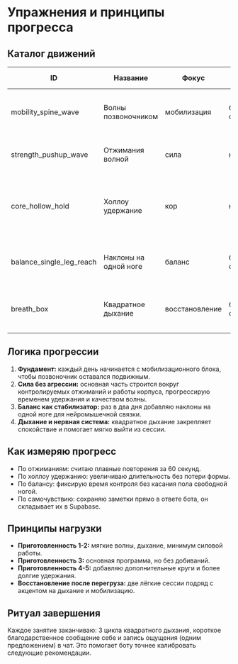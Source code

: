 # Упражнения и принципы прогресса

## Каталог движений
| ID | Название | Фокус | Снаряжение | Ключевые подсказки |
| --- | --- | --- | --- | --- |
| mobility_spine_wave | Волны позвоночником | мобилизация | без оборудования | мягкие колени, позвонок за позвонком, вдох на подъёме |
| strength_pushup_wave | Отжимания волной | сила | коврик | ладони под плечами, волна грудью, выдох вверх |
| core_hollow_hold | Холлоу удержание | кор | коврик | поясница прижата, плечи и ноги на одной высоте, спокойное дыхание |
| balance_single_leg_reach | Наклоны на одной ноге | баланс | без оборудования | длинная линия тела, стабильное колено, руки вперёд |
| breath_box | Квадратное дыхание | восстановление | без оборудования | счёт 4-4-4-4, расслабленная челюсть, внимание на опоре |

## Логика прогрессии
1. **Фундамент:** каждый день начинается с мобилизационного блока, чтобы позвоночник оставался подвижным.
2. **Сила без агрессии:** основная часть строится вокруг контролируемых отжиманий и работы корпуса, прогрессирую временем удержания и качеством волны.
3. **Баланс как стабилизатор:** раз в два дня добавляю наклоны на одной ноге для нейромышечной связки.
4. **Дыхание и нервная система:** квадратное дыхание закрепляет спокойствие и помогает мягко выйти из сессии.

## Как измеряю прогресс
- По отжиманиям: считаю плавные повторения за 60 секунд.
- По холлоу удержанию: увеличиваю длительность без потери формы.
- По балансу: фиксирую время контроля без касания пола свободной ногой.
- По самочувствию: сохраняю заметки прямо в ответе бота, он складывает их в Supabase.

## Принципы нагрузки
- **Приготовленность 1-2:** мягкие волны, дыхание, минимум силовой работы.
- **Приготовленность 3:** основная программа, но без добиваний.
- **Приготовленность 4-5:** добавляю дополнительные круги и более долгие удержания.
- **Восстановление после перегруза:** две лёгкие сессии подряд с акцентом на дыхание и мобилизацию.

## Ритуал завершения
Каждое занятие заканчиваю: 3 цикла квадратного дыхания, короткое благодарственное сообщение себе и запись ощущения (одним предложением) в чат. Это помогает боту точнее калибровать следующие рекомендации.
